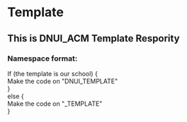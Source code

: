 # Template
## This is DNUI_ACM Template Respority
### Namespace format:

If (the template is our school) { <br> 
  Make the code on "DNUI_TEMPLATE" <br>
}<br>
else {<br>
  Make the code on "<SCHOOLNAME>_TEMPLATE"<br>
}
